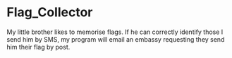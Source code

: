 # Flag_Collector
My little brother likes to memorise flags. If he can correctly identify those I send him by SMS, my program will email an embassy requesting they send him their flag by post.
